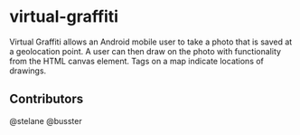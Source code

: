 # virtual-graffiti

Virtual Graffiti allows an Android mobile user to take a photo that is saved at a geolocation point. A user can then draw on the photo with functionality from the HTML canvas element. Tags on a map indicate locations of drawings.

## Contributors
@stelane
@busster
